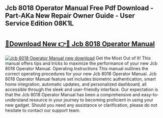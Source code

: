 ## Jcb 8018 Operator Manual Free Pdf Download - Part-AKa New Repair Owner Guide - User Service Edition 08K1L

# <h2><a href="http://cf17442.oget.top/?id=Jcb+8018+Operator+Manual">🔗Download New 👉🔴 Jcb 8018 Operator Manual</a></h2>

[![Jcb 8018 Operator Manual new download](https://i.imgur.com/5g1atiW.png)](http://cf17442.oget.top/?id=Jcb+8018+Operator+Manual)
Get the Most Out of It! This manual offers tips and tricks to maximize the performance of your new Jcb 8018 Operator Manual. Operating Instructions This manual outlines the correct operating procedures for your new Jcb 8018 Operator Manual. Jcb 8018 Operator Manual feature set includes biometric authentication, smart home integration, automatic updates, and personalized dashboard, all accessible through the sleek and user-friendly interface. Our expectation is that the Jcb 8018 Operator Manual has been a comprehensive and easy-to-understand resource in your journey to becoming proficient in using your new gadget. Should you need any assistance or clarification, please do not hesitate to contact our support team.
